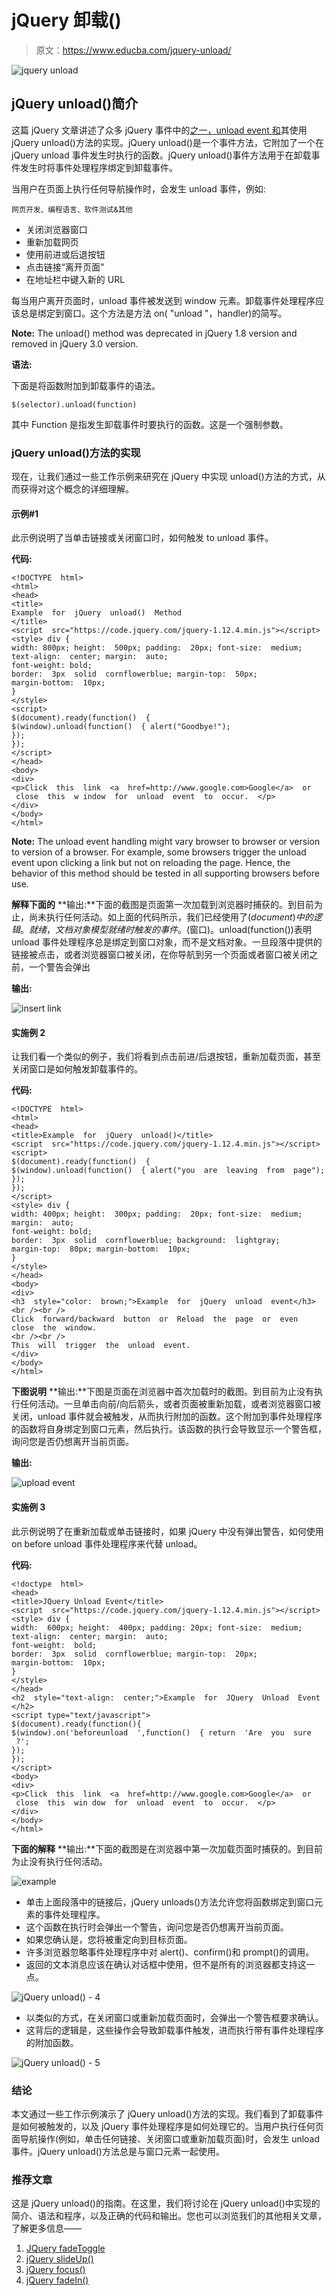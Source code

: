 # jQuery 卸载()

> 原文：<https://www.educba.com/jquery-unload/>

![jquery unload](img/64fb41f195d2293362689a33592f5812.png)



## jQuery unload()简介

这篇 jQuery 文章讲述了众多 jQuery 事件中的[之一，unload event 和](https://www.educba.com/jquery-events/)其使用 jQuery unload()方法的实现。jQuery unload()是一个事件方法，它附加了一个在 jQuery unload 事件发生时执行的函数。jQuery unload()事件方法用于在卸载事件发生时将事件处理程序绑定到卸载事件。

当用户在页面上执行任何导航操作时，会发生 unload 事件，例如:

<small>网页开发、编程语言、软件测试&其他</small>

*   关闭浏览器窗口
*   重新加载网页
*   使用前进或后退按钮
*   点击链接“离开页面”
*   在地址栏中键入新的 URL

每当用户离开页面时，unload 事件被发送到 window 元素。卸载事件处理程序应该总是绑定到窗口。这个方法是方法 on( "unload "，handler)的简写。

**Note:** The unload() method was deprecated in jQuery 1.8 version and removed in jQuery 3.0 version.

**语法:**

下面是将函数附加到卸载事件的语法。

```
$(selector).unload(function)
```

其中 Function 是指发生卸载事件时要执行的函数。这是一个强制参数。

### jQuery unload()方法的实现

现在，让我们通过一些工作示例来研究在 jQuery 中实现 unload()方法的方式，从而获得对这个概念的详细理解。

#### 示例#1

此示例说明了当单击链接或关闭窗口时，如何触发 to unload 事件。

**代码:**

```
<!DOCTYPE  html>
<html>
<head>
<title>
Example  for  jQuery  unload()  Method
</title>
<script  src="https://code.jquery.com/jquery-1.12.4.min.js"></script>
<style> div {
width: 800px; height:  500px; padding:  20px; font-size:  medium; text-align:  center; margin:  auto;
font-weight: bold;
border:  3px  solid  cornflowerblue; margin-top:  50px;
margin-bottom:  10px;
}
</style>
<script>
$(document).ready(function()  {
$(window).unload(function()  { alert("Goodbye!");
});
});
</script>
</head>
<body>
<div>
<p>Click  this  link  <a  href=http://www.google.com>Google</a>  or  close  this  w indow  for  unload  event  to  occur.  </p>
</div>
</body>
</html>
```

**Note:** The unload event handling might vary browser to browser or version to version of a browser. For example, some browsers trigger the unload event upon clicking a link but not on reloading the page. Hence, the behavior of this method should be tested in all supporting browsers before use.

**解释下面的** **输出:**下面的截图是页面第一次加载到浏览器时捕获的。到目前为止，尚未执行任何活动。如上面的代码所示，我们已经使用了$(document)中的逻辑。就绪，文档对象模型就绪时触发的事件。$(窗口)。unload(function())表明 unload 事件处理程序总是绑定到窗口对象，而不是文档对象。一旦段落中提供的链接被点击，或者浏览器窗口被关闭，在你导航到另一个页面或者窗口被关闭之前，一个警告会弹出

**输出:**

![insert link](img/1de87e832836dccd23591898ad71171e.png)



#### 实施例 2

让我们看一个类似的例子，我们将看到点击前进/后退按钮，重新加载页面，甚至关闭窗口是如何触发卸载事件的。

**代码:**

```
<!DOCTYPE  html>
<html>
<head>
<title>Example  for  jQuery  unload()</title>
<script  src="https://code.jquery.com/jquery-1.12.4.min.js"></script>
<script>
$(document).ready(function()  {
$(window).unload(function()  { alert("you  are  leaving  from  page");
});
});
</script>
<style> div {
width: 400px; height:  300px; padding:  20px; font-size:  medium; margin:  auto;
font-weight: bold;
border:  3px  solid  cornflowerblue; background:  lightgray;
margin-top:  80px; margin-bottom:  10px;
}
</style>
</head>
<body>
<div>
<h3  style="color:  brown;">Example  for  jQuery  unload  event</h3>
<br /><br />
Click  forward/backward  button  or  Reload  the  page  or  even  close  the  window.
<br /><br />
This  will  trigger  the  unload  event.
</div>
</body>
</html>
```

**下图说明** **输出:**下图是页面在浏览器中首次加载时的截图。到目前为止没有执行任何活动。一旦单击向前/向后箭头，或者页面被重新加载，或者浏览器窗口被关闭，unload 事件就会被触发，从而执行附加的函数。这个附加到事件处理程序的函数将自身绑定到窗口元素，然后执行。该函数的执行会导致显示一个警告框，询问您是否仍想离开当前页面。

**输出:**

![upload event](img/1acdad3001b691693fa01d2c6ae4c1cf.png)



#### 实施例 3

此示例说明了在重新加载或单击链接时，如果 jQuery 中没有弹出警告，如何使用 on before unload 事件处理程序来代替 unload。

**代码:**

```
<!doctype  html>
<head>
<title>JQuery Unload Event</title>
<script  src="https://code.jquery.com/jquery-1.12.4.min.js"></script>
<style> div {
width:  600px; height:  400px; padding: 20px; font-size:  medium;
text-align:  center; margin:  auto;
font-weight:  bold;
border:  3px  solid  cornflowerblue; margin-top:  20px;
margin-bottom:  10px;
}
</style>
</head>
<h2  style="text-align:  center;">Example  for  JQuery  Unload  Event  </h2>
<script type="text/javascript">
$(document).ready(function(){
$(window).on('beforeunload  ',function()  { return  'Are  you  sure  ?';
});
});
</script>
<body>
<div>
<p>Click  this  link  <a  href=http://www.google.com>Google</a>  or  close  this  win dow  for  unload  event  to  occur.  </p>
</div>
</body>
</html>
```

**下面的解释** **输出:**下面的截图是在浏览器中第一次加载页面时捕获的。到目前为止没有执行任何活动。

![example](img/9f9ee5c8c974609fdf4c38ef6735e71c.png)



*   单击上面段落中的链接后，jQuery unloads()方法允许您将函数绑定到窗口元素的事件处理程序。
*   这个函数在执行时会弹出一个警告，询问您是否仍想离开当前页面。
*   如果您确认是，您将被重定向到目标页面。
*   许多浏览器忽略事件处理程序中对 alert()、confirm()和 prompt()的调用。
*   返回的文本消息应该在确认对话框中使用，但不是所有的浏览器都支持这一点。

![jQuery unload() - 4](img/96fa135568a4e1b0724f0d3cda61874d.png)



*   以类似的方式，在关闭窗口或重新加载页面时，会弹出一个警告框要求确认。
*   这背后的逻辑是，这些操作会导致卸载事件触发，进而执行带有事件处理程序的附加函数。

![jQuery unload() - 5](img/2ee6eddddcdb48df748b2a2b295ca8bf.png)



### 结论

本文通过一些工作示例演示了 jQuery unload()方法的实现。我们看到了卸载事件是如何被触发的，以及 jQuery 事件处理程序是如何处理它的。当用户执行任何页面导航操作(例如，单击任何链接、关闭窗口或重新加载页面)时，会发生 unload 事件。jQuery unload()方法总是与窗口元素一起使用。

### 推荐文章

这是 jQuery unload()的指南。在这里，我们将讨论在 jQuery unload()中实现的简介、语法和程序，以及正确的代码和输出。您也可以浏览我们的其他相关文章，了解更多信息——

1.  [JQuery fadeToggle](https://www.educba.com/jquery-fadetoggle/)
2.  [jQuery slideUp()](https://www.educba.com/jquery-slideup/)
3.  [jQuery focus()](https://www.educba.com/jquery-focus/)
4.  [jQuery fadeIn()](https://www.educba.com/jquery-fadein/)






